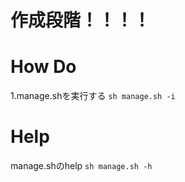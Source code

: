 # 作成段階！！！！
# How Do
1.manage.shを実行する
```sh manage.sh -i```
# Help
manage.shのhelp
```sh manage.sh -h```
